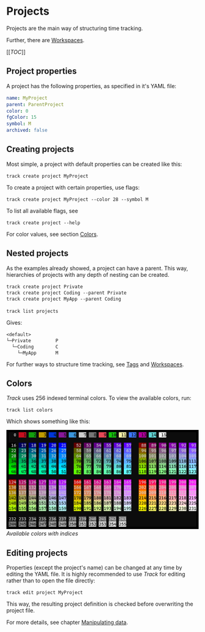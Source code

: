# Projects

Projects are the main way of structuring time tracking.

Further, there are [Workspaces](./workspaces.md).

[[_TOC_]]

## Project properties

A project has the following properties, as specified in it's YAML file:

```yaml
name: MyProject
parent: ParentProject
color: 0
fgColor: 15
symbol: M
archived: false
```

## Creating projects

Most simple, a project with default properties can be created like this:

```shell
track create project MyProject
```

To create a project with certain properties, use flags:

```shell
track create project MyProject --color 28 --symbol M
```

To list all available flags, see

```shell
track create project --help
```

For color values, see section [Colors](#colors).

## Nested projects

As the examples already showed, a project can have a parent.
This way, hierarchies of projects with any depth of nesting can be created.

```shell
track create project Private
track create project Coding --parent Private
track create project MyApp --parent Coding

track list projects
```

Gives:

```shell
<default>
└─Private         P
  └─Coding        C
    └─MyApp       M
```

For further ways to structure time tracking, see [Tags](./tracking.md#note-and-tags) and [Workspaces](./workspaces.md).

## Colors

*Track* uses 256 indexed terminal colors. To view the available colors, run:

```shell
track list colors
```

Which shows something like this:

![Colors](./images/colors.png)
*Available colors with indices*

## Editing projects

Properties (except the project's name) can be changed at any time by editing the YAML file.
It is highly recommended to use *Track* for editing rather than to open the file directly:

```shell
track edit project MyProject
```

This way, the resulting project definition is checked before overwriting the project file.

For more details, see chapter [Manipulating data](./manipulating.md).
